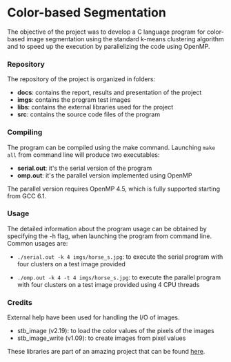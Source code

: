 # Color-based Segmentation
The objective of the project was to develop a C language program for color-based
image segmentation using the standard k-means clustering algorithm and to speed
up the execution by parallelizing the code using OpenMP.

### Repository
The repository of the project is organized in folders:
* **docs**: contains the report, results and presentation of the project
* **imgs**: contains the program test images
* **libs**: contains the external libraries used for the project
* **src**: contains the source code files of the program

### Compiling
The program can be compiled using the make command. Launching ```make all``` from 
command line will produce two executables:
* **serial.out**: it's the serial version of the program
* **omp.out**: it's the parallel version implemented using OpenMP

The parallel version requires OpenMP 4.5, which is fully supported starting from
GCC 6.1.

### Usage
The detailed information about the program usage can be obtained by specifying
the -h flag, when launching the program from command line. Common usages are:

* ```./serial.out -k 4 imgs/horse_s.jpg```: to execute the serial program with 
four clusters on a test image provided
 
* ```./omp.out -k 4 -t 4 imgs/horse_s.jpg```: to execute the parallel program with 
four clusters on a test image provided using 4 CPU threads

### Credits
External help have been used for handling the I/O of images.

* stb_image (v2.19): to load the color values of the pixels of the images
* stb_image_write (v1.09): to create images from pixel values

These libraries are part of an amazing project that can be found
[here](https://github.com/nothings/stb).
